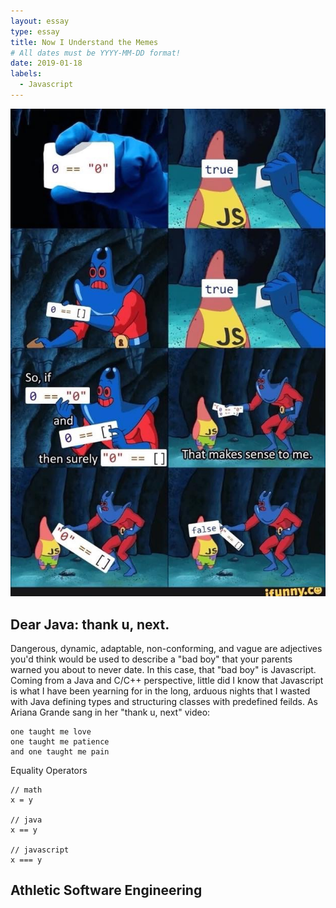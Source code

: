 ```yaml
---
layout: essay
type: essay
title: Now I Understand the Memes
# All dates must be YYYY-MM-DD format!
date: 2019-01-18
labels:
  - Javascript
---
```


<img class="ui left floated image" src="../images/jsmeme.jpg">

##  Dear Java: thank u, next. 

Dangerous, dynamic, adaptable, non-conforming, and vague are adjectives you'd think would be used to describe a "bad boy" that your parents warned you about to never date. In this case, that "bad boy" is Javascript. Coming from a Java and C/C++ perspective, little did I know that Javascript is what I have been yearning for in the long, arduous nights that I wasted with Java defining types and structuring classes with predefined feilds.  As Ariana Grande sang in her "thank u, next" video: 

```
one taught me love
one taught me patience
and one taught me pain
```




Equality Operators
```
// math
x = y

// java
x == y

// javascript
x === y

```

## Athletic Software Engineering


